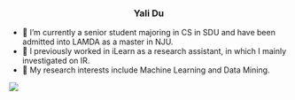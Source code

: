 ### <p align="center">Yali Du</p>
 
- 🔭 I’m currently a senior student majoring in CS in SDU and have been admitted into LAMDA as a master in NJU.
- 🌱 I previously worked in iLearn as a research assistant, in which I mainly investigated on IR. 
- 👯 My research interests include Machine Learning and Data Mining.


![](https://github-readme-stats.vercel.app/api?username=mayandev)
